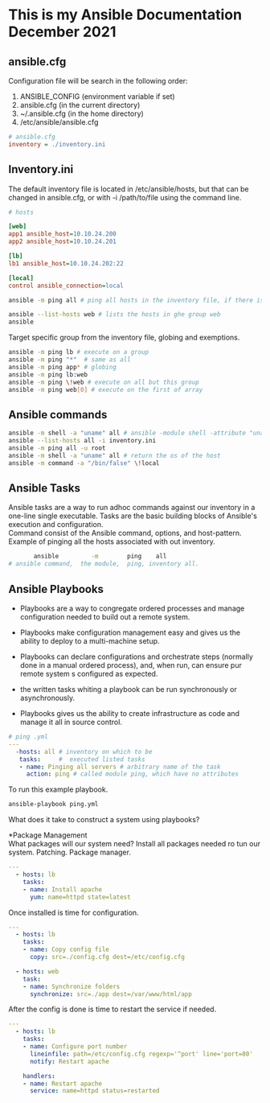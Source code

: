 # This is my Ansible Documentation December 2021

## ansible.cfg

Configuration file will be search in the following order:

1. ANSIBLE_CONFIG (environment variable if set)
2. ansible.cfg (in the current directory)
3. ~/.ansible.cfg (in the home directory)
4. /etc/ansible/ansible.cfg

```cfg
# ansible.cfg
inventory = ./inventory.ini
```

## Inventory.ini

The default inventory file is located in /etc/ansible/hosts, but that can be changed in ansible.cfg, or with -i /path/to/file using the command line.

```ini
# hosts

[web]
app1 ansible_host=10.10.24.200
app2 ansible_host=10.10.24.201

[lb]
lb1 ansible_host=10.10.24.202:22

[local]
control ansible_connection=local
```

```bash
ansible -m ping all # ping all hosts in the inventory file, if there is an error, check  the inventory = ./inventory.ini in ansible.cfg

ansible --list-hosts web # lists the hosts in ghe group web
ansible  
```

Target specific group from the inventory file, globing and exemptions.

```bash
ansible -m ping lb # execute on a group
ansible -m ping "*"  # same as all
ansible -m ping app* # globing
ansible -m ping lb:web
ansible -m ping \!web # execute on all but this group
ansible -m ping web[0] # execute on the first of array
```

## Ansible commands

```bash
ansible -m shell -a "uname" all # ansible -module shell -attribute "uname" to be executed on all hosts in the inventory.ini
ansible --list-hosts all -i inventory.ini
ansible -m ping all -u root
ansible -m shell -a "uname" all # return the os of the host
ansible -m command -a "/bin/false" \!local
```

## Ansible Tasks

Ansible tasks are a way to run adhoc commands against our inventory in a one-line single executable. Tasks are the basic building blocks of Ansible's execution and configuration.  
Command consist of the Ansible command, options, and host-pattern.  
Example of pinging all the hosts associated with out inventory.

```bash
       ansible         -m        ping    all
# ansible command,  the module,  ping, inventory all.
```

## Ansible Playbooks

+ Playbooks are a way to congregate ordered processes and manage configuration needed to build out a remote system.

+ Playbooks make configuration management easy and gives us the ability to deploy to a multi-machine setup.

+ Playbooks can declare configurations and orchestrate steps (normally done in a manual ordered process), and, when run, can ensure pur remote system s configured as expected.

+ the written tasks whiting a playbook can be run synchronously or asynchronously.

+ Playbooks gives us the ability to create infrastructure as code and manage it all in source control.

```yaml
# ping .yml
---
  -hosts: all # inventory on which to be
   tasks:     #  executed listed tasks
   - name: Pinging all servers # arbitrary name of the task
     action: ping # called module ping, which have no attributes
```

To run this example playbook.

```bash
ansible-playbook ping.yml
```

What does it take to construct a system using playbooks?

*Package Management  
What packages will our system need? Install all packages needed ro tun our system. Patching. Package manager.

```yaml
---
  - hosts: lb
    tasks:
    - name: Install apache
      yum: name=httpd state=latest
```

Once installed is time for configuration.

```yml
---
  - hosts: lb
    tasks:
    - name: Copy config file
      copy: src=./config.cfg dest=/etc/config.cfg

  - hosts: web
    task:
    - name: Synchronize folders
      synchronize: src=./app dest=/var/www/html/app
```

After the config is done is time to restart the service if needed.

```yml
---
  - hosts: lb
    tasks:
    - name: Configure port number
      lineinfile: path=/etc/config.cfg regexp='^port' line='port=80'
      notify: Restart apache

    handlers:
    - name: Restart apache
      service: name=httpd status=restarted
```
